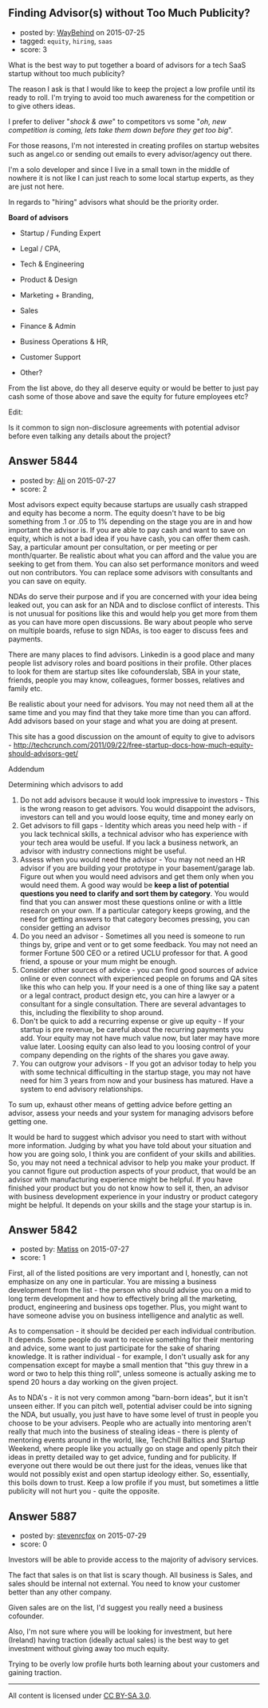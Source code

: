 ## Finding Advisor(s) without Too Much Publicity?

- posted by: [WayBehind](https://stackexchange.com/users/4133416/waybehind) on 2015-07-25
- tagged: `equity`, `hiring`, `saas`
- score: 3

What is the best way to put together a board of advisors for a tech SaaS startup without too much publicity?

The reason I ask is that I would like to keep the project a low profile until its ready to roll. I'm trying to avoid too much awareness for the competition or to give others ideas. 

I prefer to deliver "*shock & awe*" to competitors vs some "*oh, new competition is coming, lets take them down before they get too big*".

For those reasons, I'm not interested in creating profiles on startup websites such as angel.co or sending out emails to every advisor/agency out there.

I'm a solo developer and since I live in a small town in the middle of nowhere it is not like I can just reach to some local startup experts, as they are just not here.

In regards to "hiring" advisors what should be the priority order.

 **Board of advisors**
 
 - Startup / Funding Expert

 - Legal / CPA, 

 - Tech & Engineering

 - Product & Design

 - Marketing + Branding, 

 - Sales

 - Finance & Admin

 - Business Operations & HR, 

 - Customer Support

 - Other?

From the list above, do they all deserve equity or would be better to just pay cash some of those above and save the equity for future employees etc?

Edit:

Is it common to sign non-disclosure agreements with potential advisor before even talking any details about the project?


## Answer 5844

- posted by: [Ali](https://stackexchange.com/users/2815644/ali) on 2015-07-27
- score: 2

Most advisors expect equity because startups are usually cash strapped and equity has become a norm. The equity doesn't have to be big something from .1 or .05 to 1% depending on the stage you are in and how important the advisor is. If you are able to pay cash and want to save on equity, which is not a bad idea if you have cash, you can offer them cash. Say, a particular amount per consultation, or per meeting or per month/quarter. Be realistic about what you can afford and the value you are seeking to get from them. You can also set performance monitors and weed out non contributors. You can replace some advisors with consultants and you can save on equity. 

NDAs do serve their purpose and if you are concerned with your idea being leaked out, you can ask for an NDA and to disclose conflict of interests. This is not unusual for positions like this and would help you get more from them as you can have more open discussions. Be wary about people who serve on multiple boards, refuse to sign NDAs, is too eager to discuss fees and payments. 

There are many places to find advisors. Linkedin is a good place and many people list advisory roles and board positions in their profile. Other places to look for them are startup sites like cofounderslab, SBA in your state, friends, people you may know, colleagues, former bosses, relatives and family etc. 

Be realistic about your need for advisors. You may not need them all at the same time and you may find that they take more time than you can afford. Add advisors based on your stage and what you are doing at present. 

This site has a good discussion on the amount of equity to give to advisors - http://techcrunch.com/2011/09/22/free-startup-docs-how-much-equity-should-advisors-get/

Addendum

Determining which advisors to add

 1. Do not add advisors because it would look impressive to investors - This is the wrong reason to get advisors. You would disappoint the advisors, investors can tell and you would loose equity, time and money early on
 2. Get advisors to fill gaps - Identity which areas you need help with - if you lack technical skills, a technical advisor who has experience with your tech area would be useful. If you lack a business network, an advisor with industry connections might be useful.
 3. Assess when you would need the advisor - You may not need an HR advisor if you are building your prototype in your basement/garage lab. Figure out when you would need advisors and get them only when you would need them. A good way would be **keep a list of potential questions you need to clarify and sort them by category**. You would find that you can answer most these questions online or with a little research on your own. If a particular category keeps growing, and the need for getting answers to that category becomes pressing, you can consider getting an advisor
 4. Do you need an advisor - Sometimes all you need is someone to run things by, gripe and vent or to get some feedback. You may not need an former Fortune 500 CEO or a retired UCLU professor for that. A good friend, a spouse or your mum might be enough. 
 5. Consider other sources of advice - you can find good sources of advice online or even connect with experienced people on forums and QA sites like this who can help you. If your need is a one of thing like say a patent or a legal contract, product design etc, you can hire a lawyer or a consultant for a single consultation. There are several advantages to this, including the flexibility to shop around.
 6. Don't be quick to add a recurring expense or give up equity - If your startup is pre revenue, be careful about the recurring payments you add. Your equity may not have much value now, but later may have more value later. Loosing equity can also lead to you loosing control of your company depending on the rights of the shares you gave away.
 7. You can outgrow your advisors - If you got an advisor today to help you with some technical difficulting in the startup stage, you may not have need for him 3 years from now and your business has matured. Have a system to end advisory relationships.

To sum up, exhaust other means of getting advice before getting an advisor, assess your needs and your system for managing advisors before getting one. 


It would be hard to suggest which advisor you need to start with without more information. Judging by what you have told about your situation and how you are going solo, I think you are confident of your skills and abilities. So, you may not need a technical advisor to help you make your product. If you cannot figure out production aspects of your product, that would be an advisor with manufacturing experience might be helpful. If you have finished your product but you do not know how to sell it, then, an advisor with business development experience in your industry or product category might be helpful. It depends on your skills and the stage your startup is in.




## Answer 5842

- posted by: [Matiss](https://stackexchange.com/users/1819512/matiss) on 2015-07-27
- score: 1

First, all of the listed positions are very important and I, honestly, can not emphasize on any one in particular. You are missing a business development from the list - the person who should advise you on a mid to long term development and how to effectively bring all the marketing, product, engineering and business ops together. Plus, you might want to have someone advise you on business intelligence and analytic as well.

As to compensation - it should be decided per each individual contribution. It depends. Some people do want to receive something for their mentoring and advice, some want to just participate for the sake of sharing knowledge. It is rather individual - for example, I don't usually ask for any compensation except for maybe a small mention that "this guy threw in a word or two to help this thing roll", unless someone is actually asking me to spend 20 hours a day working on the given project. 

As to NDA's - it is not very common among "barn-born ideas", but it isn't unseen either. If you can pitch well, potential adviser could be into signing the NDA, but usually, you just have to have some level of trust in people you choose to be your advisers. People who are actually into mentoring aren't really that much into the business of stealing ideas - there is plenty of mentoring events around in the world, like, TechChill Baltics and Startup Weekend, where people like you actually go on stage and openly pitch their ideas in pretty detailed way to get advice, funding and for publicity. If everyone out there would be out there just for the ideas, venues like that would not possibly exist and open startup ideology either. So, essentially, this boils down to trust. Keep a low profile if you must, but sometimes a little publicity will not hurt you - quite the opposite. 





## Answer 5887

- posted by: [stevenrcfox](https://stackexchange.com/users/42876/stevenrcfox) on 2015-07-29
- score: 0

Investors will be able to provide access to the majority of advisory services.

The fact that sales is on that list is scary though.
All business is Sales, and sales should be internal not external. You need to know your customer better than any other company.

Given sales are on the list, I'd suggest you really need a business cofounder.

Also, I'm not sure where you will be looking for investment, but here (Ireland) having traction (ideally actual sales) is the best way to get investment without giving away too much equity. 

Trying to be overly low profile hurts both learning about your customers and gaining traction.



---

All content is licensed under [CC BY-SA 3.0](https://creativecommons.org/licenses/by-sa/3.0/).
